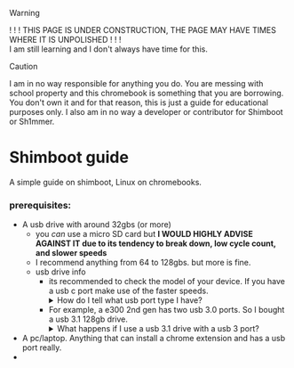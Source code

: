 > [!WARNING]  
> ! ! ! THIS PAGE IS UNDER CONSTRUCTION, THE PAGE MAY HAVE TIMES WHERE IT IS UNPOLISHED ! ! !<br>
> I am still learning and I don't always have time for this.

> [!CAUTION]
> I am in no way responsible for anything you do. You are messing with school property and this chromebook is something that you are borrowing.
> You don't own it and for that reason, this is just a guide for educational purposes only.
> I also am in no way a developer or contributor for Shimboot or Sh1mmer.

# Shimboot guide
A simple guide on shimboot, Linux on chromebooks.

### prerequisites:<br>
- A usb drive with around 32gbs (or more)
  - you *can* use a micro SD card but **I WOULD HIGHLY ADVISE AGAINST IT due to its tendency to break down, low cycle count, and slower speeds**
  - I recommend anything from 64 to 128gbs. but more is fine.    
  - usb drive info
    - its recommended to check the model of your device. If you have a usb c port make use of the faster speeds.
      <details>
      <summary>How do I tell what usb port type I have?</summary>
      <br>
      <img src="https://i.pcmag.com/imagery/articles/00lqdS0YK1K0uAHZ0kpK02H-1..v1611260022.jpg" alt="alternatetext"> 
      <img src="https://www.sweetwater.com/sweetcare/media/2019/03/USB-Connections.png" alt="usb versions">
      Now note, some companies use different colours sadly. But thats pretty rare and only some do.
      </details>
    - For example, a e300 2nd gen has two usb 3.0 ports. So I bought a usb 3.1 128gb drive.
      <details>
      <summary>What happens if I use a usb 3.1 drive with a usb 3 port?</summary>
      <br>
      Nothing! You'll just be limited to usb 3 speeds. Its fine.
      </details>
- A pc/laptop. Anything that can install a chrome extension and has a usb port really.
- 
